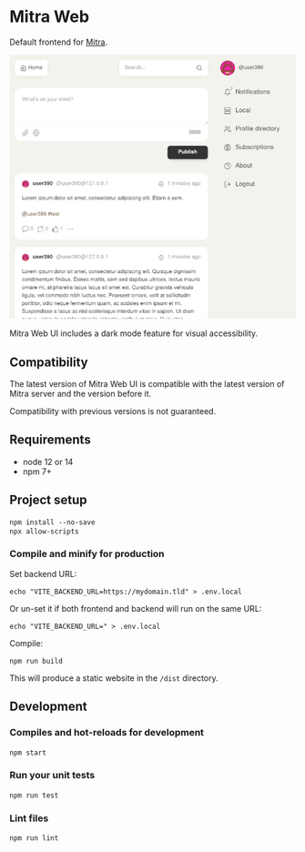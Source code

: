 # Mitra Web

Default frontend for [Mitra](https://codeberg.org/silverpill/mitra).

<img width="650" src="screenshot.png" alt="screenshot">

Mitra Web UI includes a dark mode feature for visual accessibility.

## Compatibility

The latest version of Mitra Web UI is compatible with the latest version of Mitra server and the version before it.

Compatibility with previous versions is not guaranteed.

## Requirements

- node 12 or 14
- npm 7+

## Project setup

```
npm install --no-save
npx allow-scripts
```

### Compile and minify for production

Set backend URL:

```
echo "VITE_BACKEND_URL=https://mydomain.tld" > .env.local
```

Or un-set it if both frontend and backend will run on the same URL:

```
echo "VITE_BACKEND_URL=" > .env.local
```

Compile:

```
npm run build
```

This will produce a static website in the `/dist` directory.

## Development

### Compiles and hot-reloads for development

```
npm start
```

### Run your unit tests

```
npm run test
```

### Lint files

```
npm run lint
```
